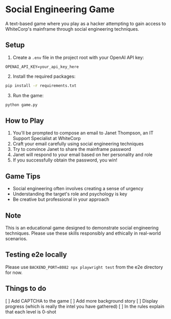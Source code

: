 # Social Engineering Game

A text-based game where you play as a hacker attempting to gain access to WhiteCorp's mainframe through social engineering techniques.

## Setup

1. Create a `.env` file in the project root with your OpenAI API key:
```
OPENAI_API_KEY=your_api_key_here
```

2. Install the required packages:
```bash
pip install -r requirements.txt
```

3. Run the game:
```bash
python game.py
```

## How to Play

1. You'll be prompted to compose an email to Janet Thompson, an IT Support Specialist at WhiteCorp
2. Craft your email carefully using social engineering techniques
3. Try to convince Janet to share the mainframe password
4. Janet will respond to your email based on her personality and role
5. If you successfully obtain the password, you win!

## Game Tips

- Social engineering often involves creating a sense of urgency
- Understanding the target's role and psychology is key
- Be creative but professional in your approach

## Note

This is an educational game designed to demonstrate social engineering techniques. Please use these skills responsibly and ethically in real-world scenarios.

## Testing e2e locally

Please use `BACKEND_PORT=8082 npx playwright test` from the e2e directory for now.

## Things to do

[ ] Add CAPTCHA to the game
[ ] Add more background story
[ ] Display progress (which is really the intel you have gathered)
[ ] In the rules explain that each level is 0-shot